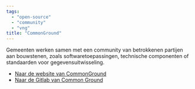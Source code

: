 ```yaml
---
tags:
  - "open-source"
  - "community"
  - "vng"
title: "CommonGround"
---
```


Gemeenten werken samen met een community van betrokkenen partijen aan bouwstenen, zoals softwaretoepassingen, technische componenten of standaarden voor gegevensuitwisseling.

- [Naar de website van CommonGround](https://commonground.nl/)
- [Naar de Gitlab van Common Ground](https://gitlab.com/commonground)